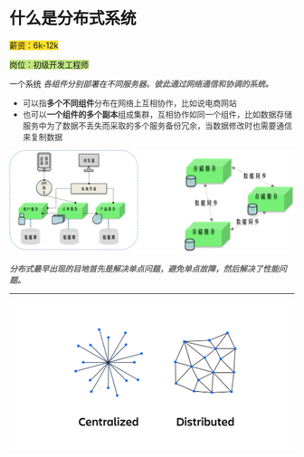 # 什么是分布式系统

<font style="background-color:#FBDE28;">薪资：6k-12k</font>

<font style="background-color:#C1E77E;">岗位：初级开发工程师</font>

一个系统   _**<font style="color:rgb(102, 102, 102);">各组件</font>**_分别部署在不同服务器。_**<font style="color:rgb(102, 102, 102);">彼此通过网络通信和协调的系统。</font>**_

_**<font style="color:rgb(102, 102, 102);"> </font>**_

+ <font style="color:rgb(51, 51, 51);">可以指</font>**<font style="color:rgb(51, 51, 51);">多个不同组件</font>**<font style="color:rgb(51, 51, 51);">分布在网络上互相协作，比如说电商网站</font>
+ <font style="color:rgb(51, 51, 51);">也可以</font>**<font style="color:rgb(51, 51, 51);">一个组件的多个副本</font>**<font style="color:rgb(51, 51, 51);">组成集群，互相协作如同一个组件，比如数据存储服务中为了数据不丢失而采取的多个服务备份冗余，当数据修改时也需要通信来复制数据</font>

![1697358155056-209eb260-4080-4695-aa1d-cb6eb5655331.png](./img/0Qoc05l0LgRX1VjB/1697358155056-209eb260-4080-4695-aa1d-cb6eb5655331-332007.png)

_**<font style="color:rgb(102, 102, 102);">分布式最早出现的目地首先是解决单点问题，避免单点故障，然后解决了性能问题。</font>**_

<font style="color:rgb(9, 30, 66);">  
</font>

---

![1697358185815-7205950a-9a62-494c-950c-ca583ac64cd0.png](./img/0Qoc05l0LgRX1VjB/1697358185815-7205950a-9a62-494c-950c-ca583ac64cd0-969859.png)

